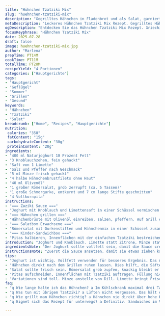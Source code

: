 ```yaml
---
title: "Hühnchen Tzatziki Mix"
slug: "huehnchen-tzatziki-mix"
description: "Gegrilltes Hähnchen in Fladenbrot und als Salat, garniert mit Gurken und Kräuter-Joghurt-Sauce. Variation mit Minze statt Dill, statt Zitronensaft Limettensaft für andere Frische. Römersalat, Hähnchenbrust, Joghurt mit Knoblauch, Olivenöl. Pita statt klassischem Fladenbrot. Die Portionen angepasst. 27 Minuten Gesamtzeit. Für vier Personen, zwei Erwachsene und zwei Kinder. Salat für Erwachsene, Sandwiches für Kinder."
metaDescription: "Leckeres Hühnchen Tzatziki Mix Rezept. Gegrilltes Hähnchen mit erfrischender Kräuter-Joghurt-Sauce. Ideal für Familienessen und Lunch."
ogDescription: "Entdecken Sie das Hühnchen Tzatziki Mix Rezept. Griechische Flair mit gegrilltem Hähnchen und erfrischendem Joghurt. Perfekt für Groß und Klein."
focusKeyphrase: "Hühnchen Tzatziki Mix"
date: 2025-07-28
draft: false
image: huehnchen-tzatziki-mix.jpg
author: "Marlena"
prepTime: PT14M
cookTime: PT11M
totalTime: PT28M
recipeYield: "4 Portionen"
categories: ["Hauptgerichte"]
tags:
- "Hauptgericht"
- "Geflügel"
- "Sommer"
- "Grillen"
- "Gesund"
keywords:
- "Hähnchen"
- "Tzatziki"
- "Salat"
breadcrumb: ["Home", "Recipes", "Hauptgerichte"]
nutrition: 
 calories: "350"
 fatContent: "15g"
 carbohydrateContent: "30g"
 proteinContent: "28g"
ingredients:
- "400 ml Naturjoghurt 10 Prozent Fett"
- "3 Knoblauchzehen, fein gehackt"
- "Saft von 1 Limette"
- "Salz und Pfeffer nach Geschmack"
- "5 ml Minze frisch gehackt"
- "4 halbe Hähnchenbrustfilets ohne Haut"
- "40 ml Olivenöl"
- "1 großer Römersalat, grob zerrupft (ca. 5 Tassen)"
- "1 große Schmorgurke, entkernt und 7 cm lange Stifte geschnitten"
- "4 Vollkornpita"
instructions:
- "=== Zaziki Sauce ==="
- "Joghurt mit Knoblauch und Limettensaft in einer Schüssel vermischen. Salzen und pfeffern. Zwei Portionen aufteilen. Eine Hälfte mit Minze vermengen. Deckel drauf, kalt stellen."
- "=== Hähnchen grillen ==="
- "Hähnchenbrüste mit Olivenöl einreiben, salzen, pfeffern. Auf Grill oder Grillpfanne jeweils 5-7 Minuten von jeder Seite garen. Herausnehmen, abkühlen lassen. Danach in feine Streifen schneiden."
- "=== Salatbox Erwachsene ==="
- "Römersalat mit Gurkenstiften und Hähnchenmix in einer Schüssel zusammengeben. Vor dem Essen die Minz-Tzatziki hinzufügen, gut vermengen, abschmecken. Einige Pita-Ecken als Beilage reichen."
- "=== Kinder-Sandwichbox ==="
- "Pitas halbieren, Innenflächen mit der einfachen Tzatziki bestreichen. Sandwich mit Hähnchenstreifen und ein paar Salatblättern belegen. Gurkensticks und die restliche Tzatziki zum Dippen dazureichen."
introduction: "Joghurt und Knoblauch. Limette statt Zitrone, Minze statt Dill. Frisch, knackig. Hähnchen, gegrillt, dann gewürfelt. Pita und Salat. Zwei Varianten: für die großen und die kleinen Esser. Schnell gemacht, nach dem Grillen kurz abkühlen lassen. Kinder mögen Sandwich, Erwachsene eher gemischte Schüssel mit Dressing. Gurkenstifte zum Reinbeißen. Kein großes Tamtam. Mediterraner Flair in einfachen Zutaten. Hauptgericht, bisschen Sommer auf dem Teller, leichte Note durch Kräuter und Frische. Gute Mischung aus Protein, Fett und Kohlenhydraten. Geeignet als Lunch oder leichtes Dinner. Minimaler Aufwand, maximaler Geschmack."
ingredientsNote: "Der Joghurt sollte vollfett sein, damit die Sauce cremig bleibt. Knoblauch frisch, fein gehackt für den Geschmack. Limettensaft bringt frische Säure, eine subtile Abweichung von Zitrone, was den Geschmack auflockert. Die Minze ist optional, ersetzt klassischerweise Dill, wirkt aber erfrischender und etwas süßer. Vier halbe Hähnchenbrüste reichen für die Menge, wenn in dünne Streifen geschnitten. Olivenöl extra nativ für den Grillvorgang verwenden, damit das Fleisch zart bleibt. Salat frisch und knackig, Römersalat bringt guten Biss. Die Gurke sollte geschält und entkernt sein, damit sie nicht zu wässrig wird. Vollkornpitas als Alternative zum weißen Fladenbrot bringen mehr Substanz und Ballaststoffe. Die Mengenangaben sind auf vier Personen angepasst, verteilt auf zwei Erwachsene und zwei Kinder."
instructionsNote: "Zuerst die Sauce ansetzen, damit sie etwas ziehen kann während das Hähnchen grillt. Die Sauce wird in zwei Portionen geteilt, einmal mit Minze, einmal pur. Wichtig das Hähnchen in Olivenöl einzureiben, damit es nicht austrocknet beim Grillen. Beim Grillen jeweils 5 bis 7 Minuten, je nach Dicke der Hähnchenbrust, damit es innen durch, aber außen noch saftig bleibt. Abkühlen lassen vor dem Schneiden, verhindert Austrocknung. Für den Salat die Blätter grob zupfen und zusammen mit Gurkensticks und Hähnchen vermischen. Die Sauce kommt erst beim Essen dazu, damit der Salat nicht verwässert. Bei den Sandwiches Pitas halbieren, innen bestreichen, füllen mit Hähnchen und Salat. Die Gurkensticks in Dose mitgeben, Tzatziki extra als Dip. Alles gut verpacken, damit es nicht matschig wird. Die Zubereitung bleibt simpel, aber variabel in den Zutaten und der Anrichtung."
tips:
- "Joghurt ist wichtig. Vollfett verwenden für besseres Ergebnis. Das macht die Sauce cremiger. Knoblauch frisch, und je nach Geschmack anpassen. Limette anstelle von Zitrone für etwas anderes."
- "Hähnchen direkt nach dem Grillen ruhen lassen. Dies hilft, die Säfte zu bewahren. Olivenöl ist besser. Dadurch bleibt das Hähnchen saftig. Grillzeit beachten, nicht zu lange grillen."
- "Salat sollte frisch sein. Römersalat grob zupfen, knackig bleibt er so. Gurken gut vorbereiten, um Geschmack zu steigern. Gurken entsaften nicht zu schnell."
- "Pitas aufschneiden, Innenflächen mit Tzatziki auftragen. Füllung nicht überladen. Einfach halten. Kinder mögen das. Erwachsene können Salatmix variierten."
- "Variationen sind toll. Minze anstelle von Dill. Limette bringt Frische. Könnte auch mit anderen Kräutern experimentiert werden. Mehr Möglichkeiten für die Sauce."
faq:
- "q Wie lange halte ich das Hühnchen? a Im Kühlschrank maximal drei Tage. Kalt essen geht. Alternativ einfrieren, hält bis zu drei Monate. Aber richtig verpacken."
- "q Was tun mit übrigem Tzatziki? a Lüften nicht vergessen. Das hält die Sauce frisch. Gemüse als Dipp verwenden. Oder als Brotaufstrich nehmen. Ideal für Snacks."
- "q Wie grillt man Hähnchen richtig? a Hähnchen nie direkt über hohe Hitze legen. Besser auf mittlerer Hitze grillen. Kontinuierlich wenden, um gleichmäßige Garung. Saftig bleibt am besten."
- "q Eignet sich das Rezept für unterwegs? a Definitiv. Sandwiches im Voraus herstellen und richtig verpacken. Salat separat halten. Das verhindert matschige Zutaten."

---
```


